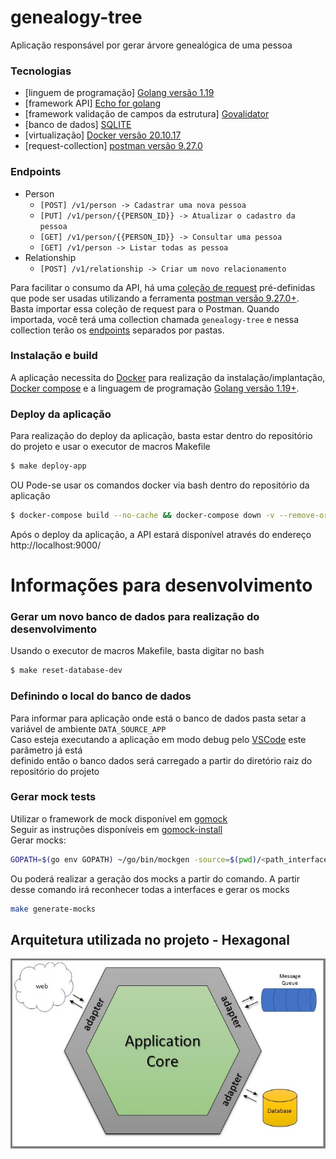 # genealogy-tree
Aplicação responsável por gerar árvore genealógica de uma pessoa

### Tecnologias
 * [linguem de programação] [Golang versão 1.19](https://go.dev/)
 * [framework API] [Echo for golang](https://echo.labstack.com/)
 * [framework validação de campos da estrutura] [Govalidator](https://github.com/asaskevich/govalidator)
 * [banco de dados] [SQLITE](https://www.sqlite.org/index.html)
 * [virtualização] [Docker versão 20.10.17](https://www.docker.com/)
 * [request-collection] [postman versão 9.27.0](https://www.postman.com/)

### Endpoints
  * Person
    * `[POST] /v1/person -> Cadastrar uma nova pessoa`
    * `[PUT] /v1/person/{{PERSON_ID}} -> Atualizar o cadastro da pessoa`
    * `[GET] /v1/person/{{PERSON_ID}} -> Consultar uma pessoa`
    * `[GET] /v1/person -> Listar todas as pessoa`
  * Relationship
    * `[POST] /v1/relationship -> Criar um novo relacionamento`

Para facilitar o consumo da API, há uma [coleção de request](genealogy-tree.postman_collection.json) pré-definidas que pode ser usadas utilizando a ferramenta [postman versão 9.27.0+](https://www.postman.com/). \
Basta importar essa coleção de request para o Postman. Quando importada, você terá uma collection chamada `genealogy-tree` e nessa collection terão os [endpoints](#endpoints) separados por pastas.

### Instalação e build
A aplicação necessita do [Docker](https://www.docker.com/) para realização da instalação/implantação, [Docker compose](https://docs.docker.com/desktop/install/linux-install/) e a linguagem de programação [Golang versão 1.19+](https://go.dev/).

### Deploy da aplicação
Para realização do deploy da aplicação, basta estar dentro do repositório do projeto e usar o executor de macros Makefile
```bash 
$ make deploy-app
```
OU 
Pode-se usar os comandos docker via bash dentro do repositório da aplicação
```bash 
$ docker-compose build --no-cache && docker-compose down -v --remove-orphans && docker-compose up -d --force-recreate
```

Após o deploy da aplicação, a API estará disponível através do endereço http://localhost:9000/  

# Informações para desenvolvimento

### Gerar um novo banco de dados para realização do desenvolvimento
Usando o executor de macros Makefile, basta digitar no bash
```bash 
$ make reset-database-dev
```

### Definindo o local do banco de dados
Para informar para aplicação onde está o banco de dados pasta setar a variável de ambiente `DATA_SOURCE_APP` \
Caso esteja executando a aplicação em modo debug pelo [VSCode](https://code.visualstudio.com/) este parâmetro já está \
definido então o banco dados será carregado a partir do diretório raiz do repositório do projeto

### Gerar mock tests
Utilizar o framework de mock disponível em [gomock](https://github.com/golang/mock) \
Seguir as instruções disponíveis em [gomock-install](https://github.com/golang/mock#go-116) \
Gerar mocks:
```bash
GOPATH=$(go env GOPATH) ~/go/bin/mockgen -source=$(pwd)/<path_interface> -destination=$(pwd)/mocks/<path_mocks>
```
Ou poderá realizar a geração dos mocks a partir do comando. A partir desse comando irá reconhecer todas a interfaces e gerar os mocks
```bash
make generate-mocks
```

## Arquitetura utilizada no projeto - Hexagonal
![Scheme](project_architecture.jpg)

